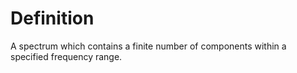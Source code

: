 # Definition

A spectrum which contains a finite number of components within a
specified frequency range.
